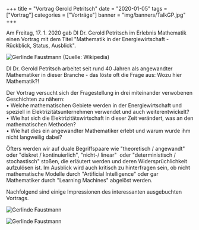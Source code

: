 +++
title = "Vortrag Gerold Petritsch"
date = "2020-01-05"
tags = ["Vortrag"]
categories = ["Vorträge"]
banner = "img/banners/TalkGP.jpg"
+++

Am Freitag, 17. 1. 2020 gab DI Dr. Gerold Petritsch im Erlebnis Mathematik einen Vortrag mit dem Titel "Mathematik in der Energiewirtschaft - Rückblick, Status, Ausblick".

![Gerlinde Faustmann](/img/talks/TalkGP.jpg)
(Quelle: Wikipedia)

DI Dr. Gerold Petritsch arbeitet seit rund 40 Jahren als angewandter Mathematiker in dieser Branche - das löste oft die Frage aus: Wozu hier Mathematik?!

Der Vortrag versucht sich der Fragestellung in drei miteinander verwobenen Geschichten zu nähern: <br>
    • Welche mathematischen Gebiete werden in der Energiewirtschaft und speziell in Elektrizitätsunternehmen verwendet und auch weiterentwickelt? <br>
    • Wie hat sich die Elektrizitätswirtschaft in dieser Zeit verändert, was an den mathematischen Methoden? <br>
    • Wie hat dies ein angewandter Mathematiker erlebt und warum wurde ihm nicht langweilig dabei?<br>

Öfters werden wir auf duale Begriffspaare wie "theoretisch / angewandt" oder "diskret / kontinuierlich", "nicht-/ linear"  oder "deterministisch / stochastisch" stoßen, die erläutert werden und deren Widersprüchlichkeit aufzulösen ist.
Im Ausblick wird auch kritisch zu hinterfragen sein, ob nicht mathematische Modelle durch "Artificial Intelligence" oder gar Mathematiker durch "Learning Machines" abgelöst werden.

Nachfolgend sind einige Impressionen des interessanten ausgebuchten Vortrags. 

![Gerlinde Faustmann](/img/talks/TalkGP2.JPG)

![Gerlinde Faustmann](/img/talks/TalkGP3.JPG)
